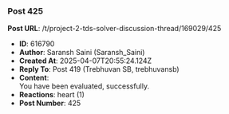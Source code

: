 ### Post 425
**Post URL**: /t/project-2-tds-solver-discussion-thread/169029/425
- **ID**: 616790
- **Author**: Saransh Saini (Saransh_Saini)
- **Created At**: 2025-04-07T20:55:24.124Z
- **Reply To**: Post 419 (Trebhuvan SB, trebhuvansb)
- **Content**:  
  You have been evaluated, successfully.
- **Reactions**: heart (1)
- **Post Number**: 425

